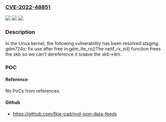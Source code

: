 ### [CVE-2022-48851](https://cve.mitre.org/cgi-bin/cvename.cgi?name=CVE-2022-48851)
![](https://img.shields.io/static/v1?label=Product&message=Linux&color=blue)
![](https://img.shields.io/static/v1?label=Version&message=61e121047645%3C%206dc7b87c6242%20&color=brighgreen)
![](https://img.shields.io/static/v1?label=Vulnerability&message=n%2Fa&color=brighgreen)

### Description

In the Linux kernel, the following vulnerability has been resolved:staging: gdm724x: fix use after free in gdm_lte_rx()The netif_rx_ni() function frees the skb so we can't dereference it tosave the skb->len.

### POC

#### Reference
No PoCs from references.

#### Github
- https://github.com/fkie-cad/nvd-json-data-feeds

